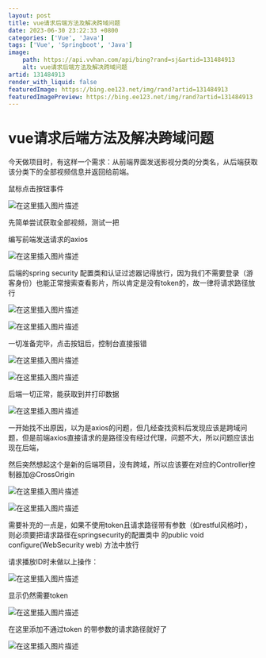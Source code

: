 ```yaml
---
layout: post
title: vue请求后端方法及解决跨域问题
date: 2023-06-30 23:22:33 +0800
categories: ['Vue', 'Java']
tags: ['Vue', 'Springboot', 'Java']
image:
    path: https://api.vvhan.com/api/bing?rand=sj&artid=131484913
    alt: vue请求后端方法及解决跨域问题
artid: 131484913
render_with_liquid: false
featuredImage: https://bing.ee123.net/img/rand?artid=131484913
featuredImagePreview: https://bing.ee123.net/img/rand?artid=131484913
---
```


# vue请求后端方法及解决跨域问题

今天做项目时，有这样一个需求：从前端界面发送影视分类的分类名，从后端获取该分类下的全部视频信息并返回给前端。

鼠标点击按钮事件

![在这里插入图片描述](https://i-blog.csdnimg.cn/blog_migrate/c23d84bb540359a80f8a7f0f1ba1c1cc.png)
  
先简单尝试获取全部视频，测试一把

编写前端发送请求的axios

![在这里插入图片描述](https://i-blog.csdnimg.cn/blog_migrate/79e41e68647e5bcc6c080bc474c4b2a0.png)

后端的spring security 配置类和认证过滤器记得放行，因为我们不需要登录（游客身份）也能正常搜索查看影片，所以肯定是没有token的，故一律将请求路径放行

![在这里插入图片描述](https://i-blog.csdnimg.cn/blog_migrate/0fb4fe2dd1d2901f9bee9ef625906f63.png)

![在这里插入图片描述](https://i-blog.csdnimg.cn/blog_migrate/1a0595c0e901022c655ece090ece8825.png)

一切准备完毕，点击按钮后，控制台直接报错

![在这里插入图片描述](https://i-blog.csdnimg.cn/blog_migrate/d2c3c9d3d82bc8b30e91f1d1d73ae082.png)

![在这里插入图片描述](https://i-blog.csdnimg.cn/blog_migrate/9f2589a0b1d44e0793e8f1629753c6bb.png)

后端一切正常，能获取到并打印数据

![在这里插入图片描述](https://i-blog.csdnimg.cn/blog_migrate/877fc71c6103cd49e6cb9c80fb50490a.png)

一开始找不出原因，以为是axios的问题，但几经查找资料后发现应该是跨域问题，但是前端axios直接请求的是路径没有经过代理，问题不大，所以问题应该出现在后端，

然后突然想起这个是新的后端项目，没有跨域，所以应该要在对应的Controller控制器加@CrossOrigin

![在这里插入图片描述](https://i-blog.csdnimg.cn/blog_migrate/cce2254c9945e512c40b46a9d2a8b842.png)

![在这里插入图片描述](https://i-blog.csdnimg.cn/blog_migrate/266d231af1cce2e10e23ba971b381b1c.png)
  
需要补充的一点是，如果不使用token且请求路径带有参数（如restful风格时），则必须要把请求路径在springsecurity的配置类中 的public void configure(WebSecurity web) 方法中放行

请求播放ID时未做以上操作：

![在这里插入图片描述](https://i-blog.csdnimg.cn/blog_migrate/6800e8e741d22c3414432e22345e4783.png)
  
显示仍然需要token
  
![在这里插入图片描述](https://i-blog.csdnimg.cn/blog_migrate/d63840536ce1e373aeb3ce59b7403445.png)

在这里添加不通过token 的带参数的请求路径就好了
  
![在这里插入图片描述](https://i-blog.csdnimg.cn/blog_migrate/2085e47f3ad3816207e476cb17b20ded.png)